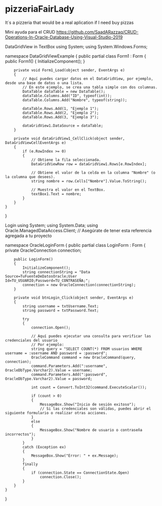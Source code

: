# pizzeriaFairLady
It´s a pizzeria that would be a real aplication if I need buy pizzas

Mini ayuda para el CRUD
https://github.com/SaadARazzaq/CRUD-Operations-In-Oracle-Database-Using-Visual-Studio-2019

DataGridView in TextBox
using System;
using System.Windows.Forms;

namespace DataGridViewExample
{
    public partial class Form1 : Form
    {
        public Form1()
        {
            InitializeComponent();
        }

        private void Form1_Load(object sender, EventArgs e)
        {
            // Aquí puedes cargar datos en el DataGridView, por ejemplo, desde una base de datos o una lista.
            // En este ejemplo, se crea una tabla simple con dos columnas.
            DataTable dataTable = new DataTable();
            dataTable.Columns.Add("ID", typeof(int));
            dataTable.Columns.Add("Nombre", typeof(string));

            dataTable.Rows.Add(1, "Ejemplo 1");
            dataTable.Rows.Add(2, "Ejemplo 2");
            dataTable.Rows.Add(3, "Ejemplo 3");

            dataGridView1.DataSource = dataTable;
        }

        private void dataGridView1_CellClick(object sender, DataGridViewCellEventArgs e)
        {
            if (e.RowIndex >= 0)
            {
                // Obtiene la fila seleccionada.
                DataGridViewRow row = dataGridView1.Rows[e.RowIndex];

                // Obtiene el valor de la celda en la columna "Nombre" (o la columna que desees).
                string nombre = row.Cells["Nombre"].Value.ToString();

                // Muestra el valor en el TextBox.
                textBox1.Text = nombre;
            }
        }
    }
}

Login
using System;
using System.Data;
using Oracle.ManagedDataAccess.Client; // Asegúrate de tener esta referencia agregada a tu proyecto

namespace OracleLoginForm
{
    public partial class LoginForm : Form
    {
        private OracleConnection connection;
        
        public LoginForm()
        {
            InitializeComponent();
            string connectionString = "Data Source=TuFuenteDeDatosOracle;User Id=TU_USUARIO;Password=TU_CONTRASEÑA;";
            connection = new OracleConnection(connectionString);
        }

        private void btnLogin_Click(object sender, EventArgs e)
        {
            string username = txtUsername.Text;
            string password = txtPassword.Text;

            try
            {
                connection.Open();

                // Aquí puedes ejecutar una consulta para verificar las credenciales del usuario
                // Por ejemplo:
                string query = "SELECT COUNT(*) FROM usuarios WHERE username = :username AND password = :password";
                OracleCommand command = new OracleCommand(query, connection);
                command.Parameters.Add(":username", OracleDbType.Varchar2).Value = username;
                command.Parameters.Add(":password", OracleDbType.Varchar2).Value = password;

                int count = Convert.ToInt32(command.ExecuteScalar());

                if (count > 0)
                {
                    MessageBox.Show("Inicio de sesión exitoso");
                    // Si las credenciales son válidas, puedes abrir el siguiente formulario o realizar otras acciones.
                }
                else
                {
                    MessageBox.Show("Nombre de usuario o contraseña incorrectos");
                }
            }
            catch (Exception ex)
            {
                MessageBox.Show("Error: " + ex.Message);
            }
            finally
            {
                if (connection.State == ConnectionState.Open)
                    connection.Close();
            }
        }
    }
}
